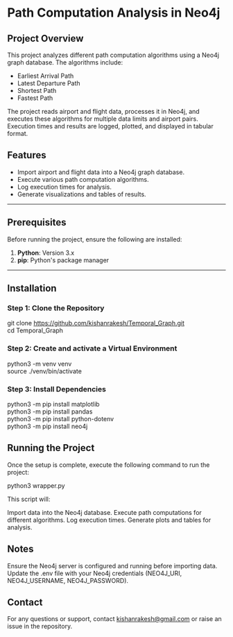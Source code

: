 # Path Computation Analysis in Neo4j

## Project Overview

This project analyzes different path computation algorithms using a Neo4j graph database. The algorithms include:
- Earliest Arrival Path
- Latest Departure Path
- Shortest Path
- Fastest Path

The project reads airport and flight data, processes it in Neo4j, and executes these algorithms for multiple data limits and airport pairs. Execution times and results are logged, plotted, and displayed in tabular format.

## Features

- Import airport and flight data into a Neo4j graph database.
- Execute various path computation algorithms.
- Log execution times for analysis.
- Generate visualizations and tables of results.

---

## Prerequisites

Before running the project, ensure the following are installed:

1. **Python**: Version 3.x
2. **pip**: Python's package manager

---

## Installation

### Step 1: Clone the Repository
git clone https://github.com/kishanrakesh/Temporal_Graph.git  
cd Temporal_Graph

### Step 2: Create and activate a Virtual Environment
python3 -m venv venv  
source ./venv/bin/activate

### Step 3: Install Dependencies
python3 -m pip install matplotlib  
python3 -m pip install pandas  
python3 -m pip install python-dotenv  
python3 -m pip install neo4j  

## Running the Project

Once the setup is complete, execute the following command to run the project:

python3 wrapper.py

This script will:

Import data into the Neo4j database.
Execute path computations for different algorithms.
Log execution times.
Generate plots and tables for analysis.

## Notes

Ensure the Neo4j server is configured and running before importing data.
Update the .env file with your Neo4j credentials (NEO4J_URI, NEO4J_USERNAME, NEO4J_PASSWORD).

## Contact

For any questions or support, contact kishanrakesh@gmail.com or raise an issue in the repository.